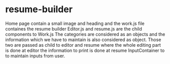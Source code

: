 # resume-builder

Home page contain a small image and heading and the work.js file containes the resume builder 
Editor.js and resume.js are the child components to Work.js
The categories are considered as an objects and the information which we have to maintain is also considered as object.
Those two are passed as child to editor and resume where the whole editing part is done at editor the information to print is done at resume
InputContainer to to maintain inputs from user.

